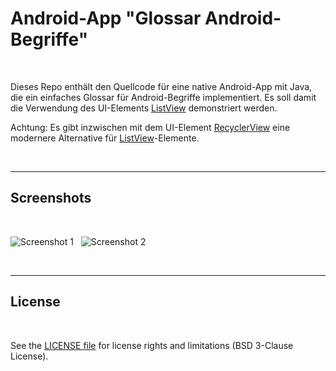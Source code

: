 # Android-App "Glossar Android-Begriffe"

<br>

Dieses Repo enthält den Quellcode für eine native Android-App mit Java, die ein einfaches Glossar für Android-Begriffe implementiert.
Es soll damit die Verwendung des UI-Elements [ListView](https://developer.android.com/reference/android/widget/ListView) demonstriert werden.

Achtung: Es gibt inzwischen mit dem UI-Element [RecyclerView](https://developer.android.com/reference/androidx/recyclerview/widget/RecyclerView.html)
eine modernere Alternative für [ListView](https://developer.android.com/reference/android/widget/ListView)-Elemente.

<br>

----

## Screenshots ##

<br>

![Screenshot 1](screenshot_1.png) &nbsp; ![Screenshot 2](screenshot_2.png)

<br>

----

## License ##

<br>

See the [LICENSE file](LICENSE.md) for license rights and limitations (BSD 3-Clause License).

<br>
